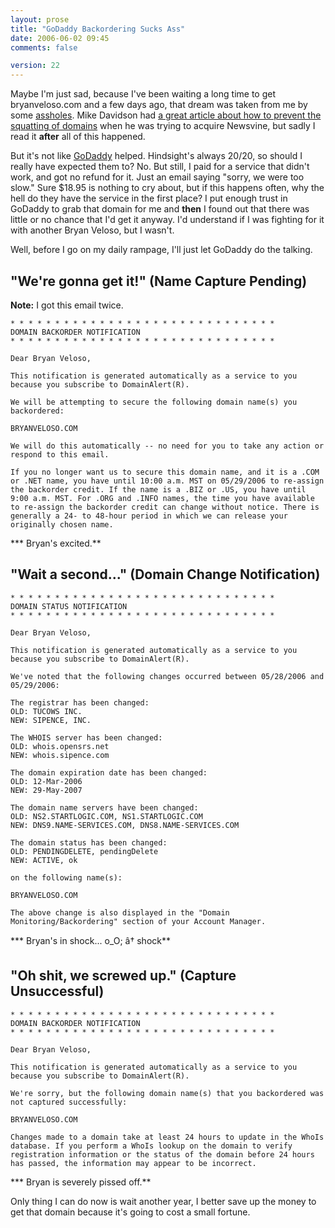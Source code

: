 ```yaml
---
layout: prose
title: "GoDaddy Backordering Sucks Ass"
date: 2006-06-02 09:45
comments: false

version: 22
---
```


Maybe I'm just sad, because I've been waiting a long time to get bryanveloso.com and a few days ago, that dream was taken from me by some [assholes][1]. Mike Davidson had [a great article about how to prevent the squatting of domains][2] when he was trying to acquire Newsvine, but sadly I read it **after** all of this happened.

But it's not like [GoDaddy][3] helped. Hindsight's always 20/20, so should I really have expected them to? No. But still, I paid for a service that didn't work, and got no refund for it. Just an email saying "sorry, we were too slow." Sure $18.95 is nothing to cry about, but if this happens often, why the hell do they have the service in the first place? I put enough trust in GoDaddy to grab that domain for me and **then** I found out that there was little or no chance that I'd get it anyway. I'd understand if I was fighting for it with another Bryan Veloso, but I wasn't.

Well, before I go on my daily rampage, I'll just let GoDaddy do the talking.

## "We're gonna get it!" (Name Capture Pending)

**Note:** I got this email twice.

    * * * * * * * * * * * * * * * * * * * * * * * * * * * * * *
    DOMAIN BACKORDER NOTIFICATION
    * * * * * * * * * * * * * * * * * * * * * * * * * * * * * *

    Dear Bryan Veloso,

    This notification is generated automatically as a service to you because you subscribe to DomainAlert(R).

    We will be attempting to secure the following domain name(s) you backordered:

    BRYANVELOSO.COM

    We will do this automatically -- no need for you to take any action or respond to this email.

    If you no longer want us to secure this domain name, and it is a .COM or .NET name, you have until 10:00 a.m. MST on 05/29/2006 to re-assign the backorder credit. If the name is a .BIZ or .US, you have until 9:00 a.m. MST. For .ORG and .INFO names, the time you have available to re-assign the backorder credit can change without notice. There is generally a 24- to 48-hour period in which we can release your originally chosen name.

*** Bryan's excited.**

## "Wait a second..." (Domain Change Notification)

    * * * * * * * * * * * * * * * * * * * * * * * * * * * * * *
    DOMAIN STATUS NOTIFICATION
    * * * * * * * * * * * * * * * * * * * * * * * * * * * * * *

    Dear Bryan Veloso,

    This notification is generated automatically as a service to you because you subscribe to DomainAlert(R).

    We've noted that the following changes occurred between 05/28/2006 and 05/29/2006:

    The registrar has been changed:
    OLD: TUCOWS INC.
    NEW: SIPENCE, INC.

    The WHOIS server has been changed:
    OLD: whois.opensrs.net
    NEW: whois.sipence.com

    The domain expiration date has been changed:
    OLD: 12-Mar-2006
    NEW: 29-May-2007

    The domain name servers have been changed:
    OLD: NS2.STARTLOGIC.COM, NS1.STARTLOGIC.COM
    NEW: DNS9.NAME-SERVICES.COM, DNS8.NAME-SERVICES.COM

    The domain status has been changed:
    OLD: PENDINGDELETE, pendingDelete
    NEW: ACTIVE, ok

    on the following name(s):

    BRYANVELOSO.COM

    The above change is also displayed in the "Domain Monitoring/Backordering" section of your Account Manager.


*** Bryan's in shock... o_O; â† shock**

## "Oh shit, we screwed up." (Capture Unsuccessful)

    * * * * * * * * * * * * * * * * * * * * * * * * * * * * * *
    DOMAIN BACKORDER NOTIFICATION
    * * * * * * * * * * * * * * * * * * * * * * * * * * * * * *

    Dear Bryan Veloso,

    This notification is generated automatically as a service to you because you subscribe to DomainAlert(R).

    We're sorry, but the following domain name(s) that you backordered was not captured successfully:

    BRYANVELOSO.COM

    Changes made to a domain take at least 24 hours to update in the WhoIs database. If you perform a WhoIs lookup on the domain to verify registration information or the status of the domain before 24 hours has passed, the information may appear to be incorrect.

*** Bryan is severely pissed off.**

Only thing I can do now is wait another year, I better save up the money to get that domain because it's going to cost a small fortune.

[1]: http://www.sipence.com
[2]: http://www.mikeindustries.com/blog/archive/2005/03/how-to-snatch-an-expiring-domain
[3]: http://godaddy.com
